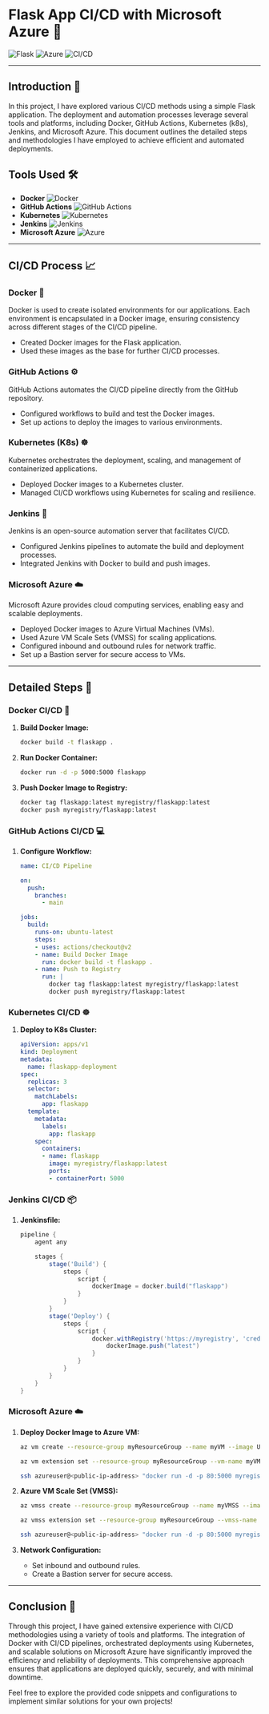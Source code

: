 
# Flask App CI/CD with Microsoft Azure 🚀

![Flask](https://img.shields.io/badge/flask-%23000.svg?style=for-the-badge&logo=flask&logoColor=white) ![Azure](https://img.shields.io/badge/azure-%230072C6.svg?style=for-the-badge&logo=microsoftazure&logoColor=white) ![CI/CD](https://img.shields.io/badge/CI%2FCD-007ACC?style=for-the-badge&logo=continuousintegration&logoColor=white)

---

## Introduction 🌟

In this project, I have explored various CI/CD methods using a simple Flask application. The deployment and automation processes leverage several tools and platforms, including Docker, GitHub Actions, Kubernetes (k8s), Jenkins, and Microsoft Azure. This document outlines the detailed steps and methodologies I have employed to achieve efficient and automated deployments.

## Tools Used 🛠️

- **Docker** ![Docker](https://img.shields.io/badge/docker-%230db7ed.svg?style=for-the-badge&logo=docker&logoColor=white)
- **GitHub Actions** ![GitHub Actions](https://img.shields.io/badge/github%20actions-%232671E5.svg?style=for-the-badge&logo=githubactions&logoColor=white)
- **Kubernetes** ![Kubernetes](https://img.shields.io/badge/kubernetes-%23326ce5.svg?style=for-the-badge&logo=kubernetes&logoColor=white)
- **Jenkins** ![Jenkins](https://img.shields.io/badge/jenkins-%232C5263.svg?style=for-the-badge&logo=jenkins&logoColor=white)
- **Microsoft Azure** ![Azure](https://img.shields.io/badge/azure-%230072C6.svg?style=for-the-badge&logo=microsoftazure&logoColor=white)

---

## CI/CD Process 📈

### Docker 🐳

Docker is used to create isolated environments for our applications. Each environment is encapsulated in a Docker image, ensuring consistency across different stages of the CI/CD pipeline.

- Created Docker images for the Flask application.
- Used these images as the base for further CI/CD processes.

### GitHub Actions ⚙️

GitHub Actions automates the CI/CD pipeline directly from the GitHub repository.

- Configured workflows to build and test the Docker images.
- Set up actions to deploy the images to various environments.

### Kubernetes (K8s) ☸️

Kubernetes orchestrates the deployment, scaling, and management of containerized applications.

- Deployed Docker images to a Kubernetes cluster.
- Managed CI/CD workflows using Kubernetes for scaling and resilience.

### Jenkins 🚀

Jenkins is an open-source automation server that facilitates CI/CD.

- Configured Jenkins pipelines to automate the build and deployment processes.
- Integrated Jenkins with Docker to build and push images.

### Microsoft Azure ☁️

Microsoft Azure provides cloud computing services, enabling easy and scalable deployments.

- Deployed Docker images to Azure Virtual Machines (VMs).
- Used Azure VM Scale Sets (VMSS) for scaling applications.
- Configured inbound and outbound rules for network traffic.
- Set up a Bastion server for secure access to VMs.

---

## Detailed Steps 📝

### Docker CI/CD 🐋

1. **Build Docker Image:**
   ```bash
   docker build -t flaskapp .
   ```

2. **Run Docker Container:**
   ```bash
   docker run -d -p 5000:5000 flaskapp
   ```

3. **Push Docker Image to Registry:**
   ```bash
   docker tag flaskapp:latest myregistry/flaskapp:latest
   docker push myregistry/flaskapp:latest
   ```

### GitHub Actions CI/CD 💻

1. **Configure Workflow:**
   ```yaml
   name: CI/CD Pipeline

   on:
     push:
       branches:
         - main

   jobs:
     build:
       runs-on: ubuntu-latest
       steps:
       - uses: actions/checkout@v2
       - name: Build Docker Image
         run: docker build -t flaskapp .
       - name: Push to Registry
         run: |
           docker tag flaskapp:latest myregistry/flaskapp:latest
           docker push myregistry/flaskapp:latest
   ```

### Kubernetes CI/CD ☸️

1. **Deploy to K8s Cluster:**
   ```yaml
   apiVersion: apps/v1
   kind: Deployment
   metadata:
     name: flaskapp-deployment
   spec:
     replicas: 3
     selector:
       matchLabels:
         app: flaskapp
     template:
       metadata:
         labels:
           app: flaskapp
       spec:
         containers:
         - name: flaskapp
           image: myregistry/flaskapp:latest
           ports:
           - containerPort: 5000
   ```

### Jenkins CI/CD 📦

1. **Jenkinsfile:**
   ```groovy
   pipeline {
       agent any

       stages {
           stage('Build') {
               steps {
                   script {
                       dockerImage = docker.build("flaskapp")
                   }
               }
           }
           stage('Deploy') {
               steps {
                   script {
                       docker.withRegistry('https://myregistry', 'credentials-id') {
                           dockerImage.push("latest")
                       }
                   }
               }
           }
       }
   }
   ```

### Microsoft Azure ☁️

1. **Deploy Docker Image to Azure VM:**
   ```bash
   az vm create --resource-group myResourceGroup --name myVM --image UbuntuLTS --admin-username azureuser --generate-ssh-keys

   az vm extension set --resource-group myResourceGroup --vm-name myVM --name DockerExtension --publisher Microsoft.Azure.Extensions --version 1.2

   ssh azureuser@<public-ip-address> "docker run -d -p 80:5000 myregistry/flaskapp:latest"
   ```

2. **Azure VM Scale Set (VMSS):**
   ```bash
   az vmss create --resource-group myResourceGroup --name myVMSS --image UbuntuLTS --upgrade-policy-mode automatic --admin-username azureuser --generate-ssh-keys

   az vmss extension set --resource-group myResourceGroup --vmss-name myVMSS --name DockerExtension --publisher Microsoft.Azure.Extensions --version 1.2

   ssh azureuser@<public-ip-address> "docker run -d -p 80:5000 myregistry/flaskapp:latest"
   ```

3. **Network Configuration:**
   - Set inbound and outbound rules.
   - Create a Bastion server for secure access.

---

## Conclusion 🏁

Through this project, I have gained extensive experience with CI/CD methodologies using a variety of tools and platforms. The integration of Docker with CI/CD pipelines, orchestrated deployments using Kubernetes, and scalable solutions on Microsoft Azure have significantly improved the efficiency and reliability of deployments. This comprehensive approach ensures that applications are deployed quickly, securely, and with minimal downtime.

Feel free to explore the provided code snippets and configurations to implement similar solutions for your own projects!
